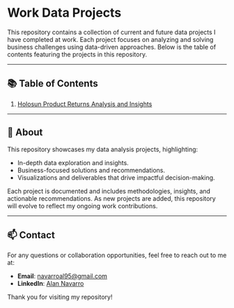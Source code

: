 # Work Data Projects

This repository contains a collection of current and future data projects I have completed at work. Each project focuses on analyzing and solving business challenges using data-driven approaches. Below is the table of contents featuring the projects in this repository.

---

## 📚 Table of Contents

1. [Holosun Product Returns Analysis and Insights](./Holosun-Returns-Analysis/Holosun%20Product%20Returns%20Analysis%20and%20Insights.ipynb)

---

## 📝 About

This repository showcases my data analysis projects, highlighting:
- In-depth data exploration and insights.
- Business-focused solutions and recommendations.
- Visualizations and deliverables that drive impactful decision-making.

Each project is documented and includes methodologies, insights, and actionable recommendations. As new projects are added, this repository will evolve to reflect my ongoing work contributions.

---

## 📫 Contact

For any questions or collaboration opportunities, feel free to reach out to me at:

- **Email**: navarroal95@gmail.com
- **LinkedIn**: [Alan Navarro](https://www.linkedin.com/in/alan-navarro-5a6440232)

Thank you for visiting my repository!

